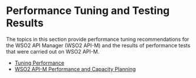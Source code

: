 # Performance Tuning and Testing Results

The topics in this section provide performance tuning recommendations for the WSO2 API Manager (WSO2 API-M) and the results of performance tests that were carried out on WSO2 API-M.

-   [Tuning Performance](_Tuning_Performance_)
-   [WSO2 API-M Performance and Capacity Planning](_WSO2_API-M_Performance_and_Capacity_Planning_)


